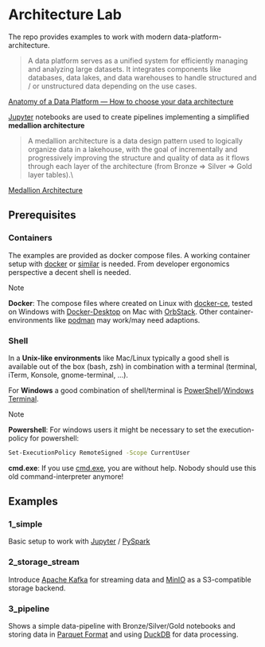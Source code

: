 # Architecture Lab
The repo provides examples to work with modern data-platform-architecture.

> A data platform serves as a unified system for efficiently managing and analyzing large
> datasets. It integrates components like databases, data lakes, and data warehouses to
> handle structured and / or unstructured data depending on the use cases.

[Anatomy of a Data Platform — How to choose your data architecture](https://medium.com/@lou_adam/anatomy-of-a-data-platform-how-to-choose-your-data-architecture-bc36472e7783)

[Jupyter](https://jupyter.org/) notebooks are used to create pipelines implementing a simplified **medallion architecture**

> A medallion architecture is a data design pattern used to logically organize data in a lakehouse,
> with the goal of incrementally and progressively improving the structure and quality of data as it
> flows through each layer of the architecture (from Bronze ⇒ Silver ⇒ Gold layer tables).\

[Medallion Architecture](https://www.databricks.com/glossary/medallion-architecture)


## Prerequisites

### Containers
The examples are provided as docker compose files. A working container setup with [docker](https://docs.docker.com/engine/install/) or [similar](https://podman.io/) is needed. From developer ergonomics perspective a decent shell is needed.

> [!NOTE]  
> **Docker**: The compose files where created on Linux with [docker-ce](https://docs.docker.com/engine/install/ubuntu/), tested on Windows with [Docker-Desktop](https://docs.docker.com/desktop/setup/install/windows-install/) on Mac with [OrbStack](https://orbstack.dev/). Other container-environments like [podman](https://podman.io/) may work/may need adaptions.

### Shell
In a **Unix-like environments** like Mac/Linux typically a good shell is available out of the box (bash, zsh) in combination with a terminal (terminal, iTerm, Konsole, gnome-terminal, ...). 

For **Windows** a good combination of shell/terminal is [PowerShell](https://github.com/PowerShell/PowerShell)/[Windows Terminal](https://learn.microsoft.com/en-us/windows/terminal/). 

> [!NOTE]  
> **Powershell**: For windows users it might be necessary to set the execution-policy for powershell:

```bash
Set-ExecutionPolicy RemoteSigned -Scope CurrentUser
```

**cmd.exe**: If you use [cmd.exe](https://en.wikipedia.org/wiki/Cmd.exe), you are without help. Nobody should use this old command-interpreter anymore!

## Examples
### 1_simple
Basic setup to work with [Jupyter](https://jupyter.org/) / [PySpark](https://spark.apache.org/docs/latest/api/python/index.html)

### 2_storage_stream
Introduce [Apache Kafka](https://kafka.apache.org/) for streaming data and [MinIO](https://github.com/minio/minio) as a S3-compatible storage backend.

### 3_pipeline
Shows a simple data-pipeline with Bronze/Silver/Gold notebooks and storing data in [Parquet Format](https://parquet.apache.org/) and using [DuckDB](https://duckdb.org/) for data processing.